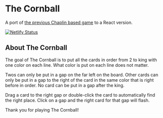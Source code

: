 # The Cornball

A port of [the previous Chaplin based game](https://github.com/lovlka/cornball-js) to a React version.

[![Netlify Status](https://api.netlify.com/api/v1/badges/92f819fa-d0e2-446e-a3f6-d24f24b07fd2/deploy-status)](https://app.netlify.com/sites/cornball/deploys)

## About The Cornball

The goal of The Cornball is to put all the cards in order from 2 to king with one color on each line. What color is put on each line does not matter.

Twos can only be put in a gap on the far left on the board. Other cards can only be put in a gap to the right of the card in the same color that is right before in order. No card can be put in a gap after the king.

Drag a card to the right gap or double-click the card to automatically find the right place. Click on a gap and the right card for that gap will flash.

Thank you for playing The Cornball!